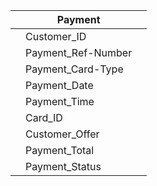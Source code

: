 
|     | Payment            |     |
| --- | ------------------ | --- |
|     | Customer_ID        |     | 
|     | Payment_Ref-Number |     |
|     | Payment_Card-Type  |     |
|     | Payment_Date       |     |
|     | Payment_Time       |     |
|     | Card_ID            |     |
|     | Customer_Offer     |     |
|     | Payment_Total      |     |
|     | Payment_Status     |     |
